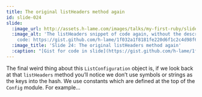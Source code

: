 ```yaml
---
title: The original listHeaders method again
id: slide-024
slide:
  :image_url: http://assets.h-lame.com/images/talks/my-first-ruby/slides/024.png
  :image_alt: 'The listHeaders snippet of code again, without the descriptive comment;
    code: https://gist.github.com/h-lame/1f032a1f8181fe220d6f1c2c4d98f64e#file-slide-24-listheaders-rb'
  :image_title: 'Slide 24: The original listHeaders method again'
  :caption: "[Gist for code in slide](https://gist.github.com/h-lame/1f032a1f8181fe220d6f1c2c4d98f64e#file-slide-24-listheaders-rb)\n"
---
```

The final weird thing about this `ListConfiguration` object is, if we look back at that `listHeaders` method you’ll notice we don’t use symbols or strings as the keys into the hash.  We use constants which are defined at the top of the `Config` module.  For example…

